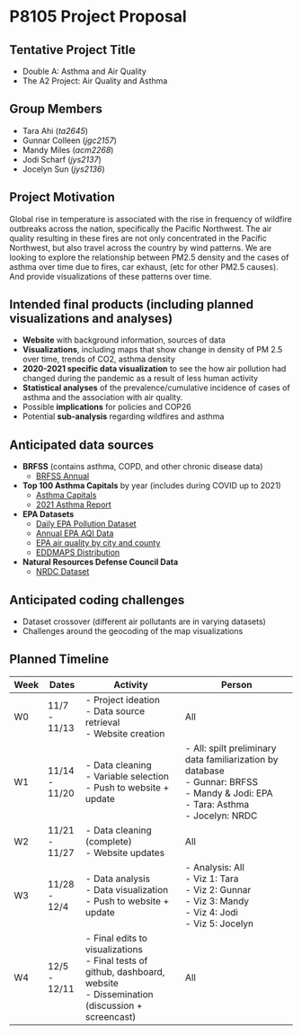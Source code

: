 P8105 Project Proposal
================

## Tentative Project Title

-   Double A: Asthma and Air Quality
-   The A2 Project: Air Quality and Asthma

## Group Members

-   Tara Ahi (*ta2645*)
-   Gunnar Colleen (*jgc2157*)
-   Mandy Miles (*acm2268*)
-   Jodi Scharf (*jys2137*)
-   Jocelyn Sun (*jys2136*)

## Project Motivation

Global rise in temperature is associated with the rise in frequency of
wildfire outbreaks across the nation, specifically the Pacific
Northwest. The air quality resulting in these fires are not only
concentrated in the Pacific Northwest, but also travel across the
country by wind patterns. We are looking to explore the relationship
between PM2.5 density and the cases of asthma over time due to fires,
car exhaust, (etc for other PM2.5 causes). And provide visualizations of
these patterns over time.

## Intended final products (including planned visualizations and analyses)

-   **Website** with background information, sources of data
-   **Visualizations**, including maps that show change in density of PM
    2.5 over time, trends of CO2, asthma density
-   **2020-2021 specific data visualization** to see the how air
    pollution had changed during the pandemic as a result of less human
    activity
-   **Statistical analyses** of the prevalence/cumulative incidence of
    cases of asthma and the association with air quality.
-   Possible **implications** for policies and COP26
-   Potential **sub-analysis** regarding wildfires and asthma

## Anticipated data sources

-   **BRFSS** (contains asthma, COPD, and other chronic disease data)
    -   [BRFSS
        Annual](https://www.cdc.gov/brfss/annual_data/annual_2020.html)
-   **Top 100 Asthma Capitals** by year (includes during COVID up
    to 2021)
    -   [Asthma Capitals](https://www.aafa.org/asthma-capitals/)
    -   [2021 Asthma
        Report](https://www.aafa.org/media/3040/aafa-2021-asthma-capitals-report.pdf)
-   **EPA Datasets**
    -   [Daily EPA Pollution
        Dataset](https://aqs.epa.gov/aqsweb/airdata/download_files.html#Daily)
    -   [Annual EPA AQI
        Data](https://aqs.epa.gov/aqsweb/airdata/download_files.html#Annual)
    -   [EPA air quality by city and
        county](https://www.epa.gov/air-trends/air-quality-cities-and-counties)
    -   [EDDMAPS
        Distribution](https://www.eddmaps.org/distribution/uscounty.cfm?sub=5076&map=distribution)
-   **Natural Resources Defense Council Data**
    -   [NRDC
        Dataset](https://www.nrdc.org/climate-change-and-health-air-quality#/map)

## Anticipated coding challenges

-   Dataset crossover (different air pollutants are in varying datasets)
-   Challenges around the geocoding of the map visualizations

## Planned Timeline

| Week | Dates              | Activity                                                                                                                         | Person                                                                                                                                            |
|------|--------------------|----------------------------------------------------------------------------------------------------------------------------------|---------------------------------------------------------------------------------------------------------------------------------------------------|
| W0   | 11/7 - <br> 11/13  | \- Project ideation <br> - Data source retrieval <br> - Website creation                                                         | All                                                                                                                                               |
| W1   | 11/14 - <br> 11/20 | \- Data cleaning <br> - Variable selection <br> - Push to website + update                                                       | \- All: spilt preliminary data familiarization by database <br> - Gunnar: BRFSS <br> - Mandy & Jodi: EPA <br> - Tara: Asthma <br> - Jocelyn: NRDC |
| W2   | 11/21 - <br> 11/27 | \- Data cleaning (complete) <br> - Website updates                                                                               | All                                                                                                                                               |
| W3   | 11/28 - <br> 12/4  | \- Data analysis <br> - Data visualization <br> - Push to website + update                                                       | \- Analysis: All <br> - Viz 1: Tara <br> - Viz 2: Gunnar <br> - Viz 3: Mandy <br> - Viz 4: Jodi <br> - Viz 5: Jocelyn                             |
| W4   | 12/5 - <br> 12/11  | \- Final edits to visualizations <br> - Final tests of github, dashboard, website <br> - Dissemination (discussion + screencast) | All                                                                                                                                               |
